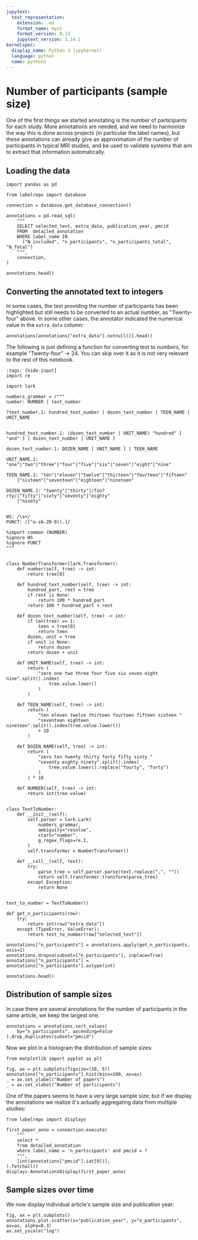 ```yaml
---
jupytext:
  text_representation:
    extension: .md
    format_name: myst
    format_version: 0.13
    jupytext_version: 1.14.1
kernelspec:
  display_name: Python 3 (ipykernel)
  language: python
  name: python3
---
```


# Number of participants (sample size)

One of the first things we started annotating is the number of participants for each study.
More annotations are needed, and we need to harmonize the way this is done across projects (in particular the label names), but these annotations can already give an approximation of the number of participants in typical MRI studies, and be used to validate systems that aim to extract that information automatically.

## Loading the data


```{code-cell}
import pandas as pd

from labelrepo import database

connection = database.get_database_connection()

annotations = pd.read_sql(
    """
    SELECT selected_text, extra_data, publication_year, pmcid
    FROM  detailed_annotation
    WHERE label_name IN
      ("N included", "n_participants", "n_participants_total", "N_Total")
    """,
    connection,
)

annotations.head()
```

## Converting the annotated text to integers

In some cases, the text providing the number of participants has been highlighted but still needs to be converted to an actual number, as "Twenty-four" above.
In some other cases, the annotator indicated the numerical value in the `extra_data` column:

```{code-cell}
annotations[annotations["extra_data"].notnull()].head()
```

The following is just defining a function for converting text to numbers,
for example "Twenty-four" → 24. You can skip over it as it is not very
relevant to the rest of this notebook.

```{code-cell}
:tags: [hide-input]
import re

import lark

numbers_grammar = r"""
number: NUMBER | text_number

?text_number.1: hundred_text_number | dozen_text_number | TEEN_NAME | UNIT_NAME


hundred_text_number.1: (dozen_text_number | UNIT_NAME) "hundred" [ "and" ] [ dozen_text_number | UNIT_NAME ]

dozen_text_number.1: DOZEN_NAME [ UNIT_NAME ] | TEEN_NAME

UNIT_NAME.1: "one"|"two"|"three"|"four"|"five"|"six"|"seven"|"eight"|"nine"

TEEN_NAME.1: "ten"|"eleven"|"twelve"|"thirteen"|"fourteen"|"fifteen"
    |"sixteen"|"seventeen"|"eighteen"|"nineteen"

DOZEN_NAME.1: "twenty"|"thirty"|/fou?rty/|"fifty"|"sixty"|"seventy"|"eighty"
    |"ninety"


WS: /\s+/
PUNCT: /[^a-zA-Z0-9().]/

%import common (NUMBER)
%ignore WS
%ignore PUNCT
"""


class NumberTransformer(lark.Transformer):
    def number(self, tree) -> int:
        return tree[0]

    def hundred_text_number(self, tree) -> int:
        hundred_part, rest = tree
        if rest is None:
            return 100 * hundred_part
        return 100 * hundred_part + rest

    def dozen_text_number(self, tree) -> int:
        if len(tree) == 1:
            teen = tree[0]
            return teen
        dozen, unit = tree
        if unit is None:
            return dozen
        return dozen + unit

    def UNIT_NAME(self, tree) -> int:
        return (
            "zero one two three four five six seven eight nine".split().index(
                tree.value.lower()
            )
        )

    def TEEN_NAME(self, tree) -> int:
        return (
            "ten eleven twelve thirteen fourteen fifteen sixteen "
            "seventeen eighteen nineteen".split().index(tree.value.lower())
            + 10
        )

    def DOZEN_NAME(self, tree) -> int:
        return (
            "zero ten twenty thirty forty fifty sixty "
            "seventy eighty ninety".split().index(
                tree.value.lower().replace("fourty", "forty")
            )
        ) * 10

    def NUMBER(self, tree) -> int:
        return int(tree.value)


class TextToNumber:
    def __init__(self):
        self.parser = lark.Lark(
            numbers_grammar,
            ambiguity="resolve",
            start="number",
            g_regex_flags=re.I,
        )
        self.transformer = NumberTransformer()

    def __call__(self, text):
        try:
            parse_tree = self.parser.parse(text.replace(",", ""))
            return self.transformer.transform(parse_tree)
        except Exception:
            return None


text_to_number = TextToNumber()
```


```{code-cell}
def get_n_participants(row):
    try:
        return int(row["extra_data"])
    except (TypeError, ValueError):
        return text_to_number(row["selected_text"])

annotations["n_participants"] = annotations.apply(get_n_participants, axis=1)
annotations.dropna(subset=["n_participants"], inplace=True)
annotations["n_participants"] = annotations["n_participants"].astype(int)

annotations.head()
```

## Distribution of sample sizes

In case there are several annotations for the number of participants in the same article, we keep the largest one.

```{code-cell}
annotations = annotations.sort_values(
    by="n_participants", ascending=False
).drop_duplicates(subset="pmcid")
```

Now we plot in a histogram the distribution of sample sizes:

```{code-cell}
from matplotlib import pyplot as plt

fig, ax = plt.subplots(figsize=(10, 5))
annotations["n_participants"].hist(bins=100, ax=ax)
_ = ax.set_ylabel("Number of papers")
_ = ax.set_xlabel("Number of participants")
```

One of the papers seems to have a very large sample size; but if we display the annotations we realize it's actually aggregating data from multiple studies:

```{code-cell}
from labelrepo import displays

first_paper_anno = connection.execute(
    """
    select *
    from detailed_annotation
    where label_name = 'n_participants' and pmcid = ?
    """,
    [int(annotations["pmcid"].iat[0])],
).fetchall()
displays.AnnotationsDisplay(first_paper_anno)
```

## Sample sizes over time

We now display individual article's sample size and publication year:

```{code-cell}
fig, ax = plt.subplots()
annotations.plot.scatter(x="publication_year", y="n_participants", ax=ax, alpha=0.3)
ax.set_yscale("log")
```
